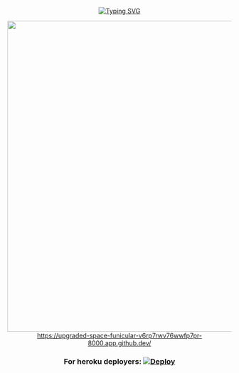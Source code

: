 <div align="center">

[![Typing SVG](https://readme-typing-svg.herokuapp.com?font=Rockstar-ExtraBold&color=F01&lines=DENUWAN+MD+WHATSAPP+BOT)](https://git.io/typing-svg)


<p align="center">
<a href="https://github.com/Denuwan-md/Denuwan-md">
    <img src=https://i.ibb.co/k1RH9bH/1086.jpg"  width="700px                     
# Denuwan-md-v1


   
   
   
   
   
   

##id එක ගනිම්:https://upgraded-space-funicular-v6rp7rwv76wwfp7pr-8000.app.github.dev/
    



### For heroku deployers: [![Deploy](https://www.herokucdn.com/deploy/button.svg)](https://heroku.com/deploy)
